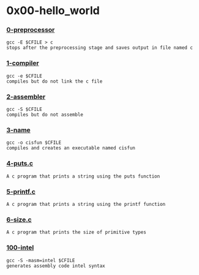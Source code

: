 # 0x00-hello_world


### [0-preprocessor](./0-preprocessor)
```
gcc -E $CFILE > c
stops after the preprocessing stage and saves output in file named c 
```


### [1-compiler](./1-compiler)
```
gcc -e $CFILE
compiles but do not link the c file
```


### [2-assembler](./2-assembler)
```
gcc -S $CFILE
compiles but do not assemble
```


### [3-name](./3-name)
```
gcc -o cisfun $CFILE
compiles and creates an executable named cisfun
```


### [4-puts.c](./4-puts.c)
```
A c program that prints a string using the puts function
```


### [5-printf.c](./5-printf.c)
```
A c program that prints a string using the printf function
```


### [6-size.c](./6-size.c)
```
A c program that prints the size of primitive types
```


### [100-intel](./100-intel)
```
gcc -S -masm=intel $CFILE
generates assembly code intel syntax
```


